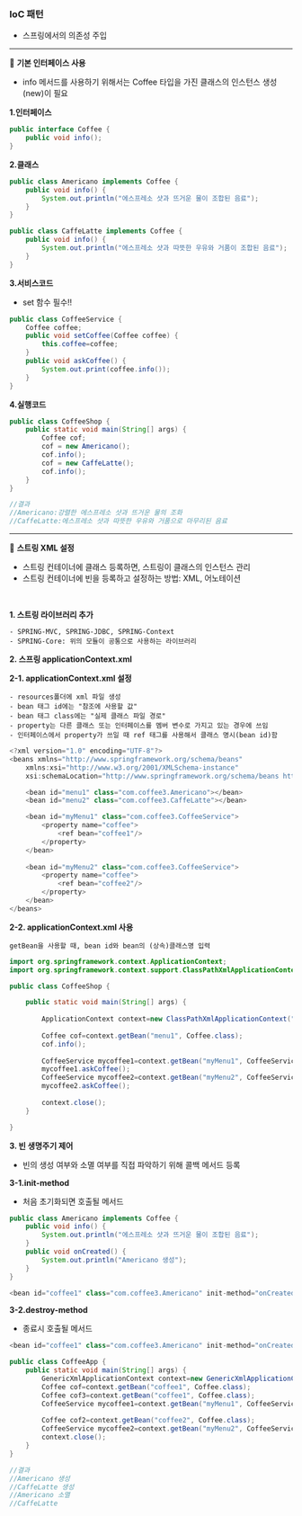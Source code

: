 ### IoC 패턴

- 스프링에서의 의존성 주입

---

:seedling: **기본 인터페이스 사용**

- info 메서드를 사용하기 위해서는 Coffee 타입을 가진 클래스의 인스턴스 생성(new)이 필요

**1.인터페이스**
```java
public interface Coffee {
	public void info();
}
```
**2.클래스**
```java
public class Americano implements Coffee {
	public void info() {
		System.out.println("에스프레소 샷과 뜨거운 물이 조합된 음료");
	}
}
```
```java
public class CaffeLatte implements Coffee {
	public void info() {
		System.out.println("에스프레소 샷과 따뜻한 우유와 거품이 조합된 음료");
	}
}
```
**3.서비스코드**
- set 함수 필수!!
```java
public class CoffeeService {
	Coffee coffee;
	public void setCoffee(Coffee coffee) {
		this.coffee=coffee;
	}
	public void askCoffee() {
		System.out.print(coffee.info());
	}
}
```
**4.실행코드**
```java
public class CoffeeShop {
	public static void main(String[] args) {
		Coffee cof;
		cof = new Americano();
		cof.info();
		cof = new CaffeLatte();
		cof.info();
	}
}

//결과
//Americano:강렬한 에스프레소 샷과 뜨거운 물의 조화
//CaffeLatte:에스프레소 샷과 따뜻한 우유와 거품으로 마무리된 음료
```

---

:seedling: **스트링 XML 설정**

- 스트링 컨테이너에 클래스 등록하면, 스트링이 클래스의 인스턴스 관리
- 스트링 컨테이너에 빈을 등록하고 설정하는 방법: XML, 어노테이션

<br>

**1. 스트링 라이브러리 추가**
```
- SPRING-MVC, SPRING-JDBC, SPRING-Context
- SPRING-Core: 위의 모듈이 공통으로 사용하는 라이브러리
```

**2. 스프링 applicationContext.xml**

**2-1. applicationContext.xml 설정**
```
- resources폴더에 xml 파일 생성
- bean 태그 id에는 "참조에 사용할 값"
- bean 태그 class에는 "실제 클래스 파일 경로"
- property는 다른 클래스 또는 인터페이스를 멤버 변수로 가지고 있는 경우에 쓰임
- 인터페이스에서 property가 쓰일 때 ref 태그를 사용해서 클래스 명시(bean id)함 
```
```java
<?xml version="1.0" encoding="UTF-8"?>
<beans xmlns="http://www.springframework.org/schema/beans"
	xmlns:xsi="http://www.w3.org/2001/XMLSchema-instance"
	xsi:schemaLocation="http://www.springframework.org/schema/beans http://www.springframework.org/schema/beans/spring-beans.xsd">

	<bean id="menu1" class="com.coffee3.Americano"></bean>
	<bean id="menu2" class="com.coffee3.CaffeLatte"></bean>

	<bean id="myMenu1" class="com.coffee3.CoffeeService">
		<property name="coffee">
			<ref bean="coffee1"/>
		</property>
	</bean>
	
	<bean id="myMenu2" class="com.coffee3.CoffeeService">
		<property name="coffee">
			<ref bean="coffee2"/>
		</property>
	</bean>
</beans>
```

**2-2. applicationContext.xml 사용**
```
getBean을 사용할 때, bean id와 bean의 (상속)클래스명 입력
```
```java
import org.springframework.context.ApplicationContext;
import org.springframework.context.support.ClassPathXmlApplicationContext;

public class CoffeeShop {

	public static void main(String[] args) {
	
		ApplicationContext context=new ClassPathXmlApplicationContext("coffee.xml");
		
		Coffee cof=context.getBean("menu1", Coffee.class);
		cof.info();
		
		CoffeeService mycoffee1=context.getBean("myMenu1", CoffeeService.class);
		mycoffee1.askCoffee();
		CoffeeService mycoffee2=context.getBean("myMenu2", CoffeeService.class);
		mycoffee2.askCoffee();
		
		context.close();
	}

}
```

**3. 빈 생명주기 제어**

- 빈의 생성 여부와 소멸 여부를 직접 파악하기 위해 콜백 메서드 등록

**3-1.init-method**

- 처음 초기화되면 호출될 메서드
```java
public class Americano implements Coffee {
	public void info() {
		System.out.println("에스프레소 샷과 뜨거운 물이 조합된 음료");
	}
	public void onCreated() {
		System.out.println("Americano 생성");
	}
}
```
```java
<bean id="coffee1" class="com.coffee3.Americano" init-method="onCreated"></bean>
```

**3-2.destroy-method**

- 종료시 호출될 메서드

```java
<bean id="coffee1" class="com.coffee3.Americano" init-method="onCreated" destroy-method="onDestroyed"></bean>
```
```java
public class CoffeeApp {
	public static void main(String[] args) {
		GenericXmlApplicationContext context=new GenericXmlApplicationContext("classpath:coffee.xml");
		Coffee cof=context.getBean("coffee1", Coffee.class);
		Coffee cof3=context.getBean("coffee1", Coffee.class);
		CoffeeService mycoffee1=context.getBean("myMenu1", CoffeeService.class);
		
		Coffee cof2=context.getBean("coffee2", Coffee.class);
		CoffeeService mycoffee2=context.getBean("myMenu2", CoffeeService.class);
		context.close();
	}
}

//결과
//Americano 생성
//CaffeLatte 생성
//Americano 소멸
//CaffeLatte 
```
